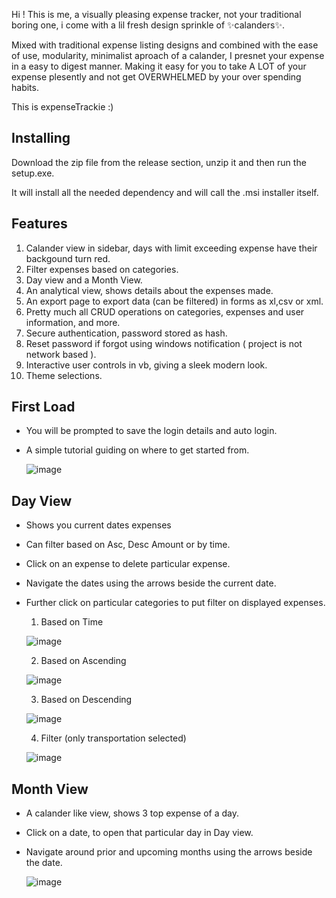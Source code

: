 Hi ! This is me, a visually pleasing expense tracker, not your traditional boring one, i come with a lil fresh design sprinkle of ✨calanders✨.

Mixed with traditional expense listing designs and combined with the ease of use, modularity, minimalist aproach of a calander, I presnet your expense in a easy to digest manner.
Making it easy for you to take A LOT of your expense plesently and not get OVERWHELMED by your over spending habits.

This is expenseTrackie :)


## Installing 
Download the zip file from the release section, unzip it and then run the setup.exe.

It will install all the needed dependency and will call the .msi installer itself.


## Features
1. Calander view in sidebar, days with limit exceeding expense have their backgound turn red.
2. Filter expenses based on categories.
3. Day view and a Month View.
4. An analytical view, shows details about the expenses made.
5. An export page to export data (can be filtered) in forms as xl,csv or xml.
6. Pretty much all CRUD operations on categories, expenses and user information, and more.
7. Secure authentication, password stored as hash.
8. Reset password if forgot using windows notification ( project is not network based ).
9. Interactive user controls in vb, giving a sleek modern look.
10. Theme selections.


## First Load
- You will be prompted to save the login details and auto login.
- A simple tutorial guiding on where to get started from.
  
  ![image](https://github.com/user-attachments/assets/27865a11-fed3-4280-99ba-309f92222fb4)


## Day View
- Shows you current dates expenses
- Can filter based on Asc, Desc Amount or by time.
- Click on an expense to delete particular expense.
- Navigate the dates using the arrows beside the current date.
- Further click on particular categories to put filter on displayed expenses.

  1. Based on Time

   ![image](https://github.com/user-attachments/assets/0b2fbed8-cd42-4836-ba2f-a3da886b3a6d)

  2. Based on Ascending
 
   ![image](https://github.com/user-attachments/assets/5ebed85b-fb98-4803-96f3-a28a705c7f00)

  3. Based on Descending
 
   ![image](https://github.com/user-attachments/assets/6402c3a3-1a1c-49f5-beb0-01bbb4c2556b)

  4. Filter (only transportation selected)
 
   ![image](https://github.com/user-attachments/assets/7e4d2245-113d-4859-acaa-3c61f4cbda95)


## Month View
- A calander like view, shows 3 top expense of a day.
- Click on a date, to open that particular day in Day view.
- Navigate around prior and upcoming months using the arrows beside the date.

  ![image](https://github.com/user-attachments/assets/e2831ac0-6d7d-464a-b1f6-59573c265b5e)

  


     

  
